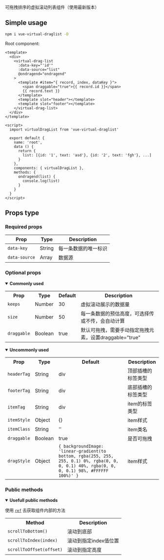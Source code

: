 可拖拽排序的虚拟滚动列表组件（使用最新版本）


## Simple usage

```bash
npm i vue-virtual-draglist -D
```

Root component:
```vue
<template>
  <div>
    <virtual-drag-list
      :data-key="'id'"
      :data-source="list"
      @ondragend="ondragend"
    >
      <template #item="{ record, index, dataKey }">
        <span draggable="true">{{ record.id }}</span>
        {{ record.text }}
      </template>
      <template slot="header"></template>
      <template slot="footer"></template>
    </virtual-drag-list>
  </div>
</template>

<script>
  import virtualDragList from 'vue-virtual-draglist'

  export default {
    name: 'root',
    data () {
      return {
        list: [{id: '1', text: 'asd'}, {id: '2', text: 'fgh'}, ...]
      }
    },
    components: { virtualDragList },
    methods: {
      ondragend(list) {
        console.log(list)
      }
    }
  }
</script>
```


## Props type

### Required props

| **Prop** | **Type**  | **Description** |
|------------------|------------------|------------------|
| `data-key`       | String | 每一条数据的唯一标识 |
| `data-source`   | Array    | 数据源 |

### Optional props

<details open>
  <summary><strong>Commonly used</strong></summary>
  <p></p>
  <table>
    <tr>
      <th>Prop</th>
      <th>Type</th>
      <th>Default</th>
      <th>Description</th>
    </tr>
    <tr>
      <td><code>keeps</code></td>
      <td>Number</td>
      <td>30</td>
      <td>虚拟滚动展示的数据量</td>
    </tr>
    <tr>
      <td><code>size</code></td>
      <td>Number</td>
      <td>50</td>
      <td>每一条数据的预估高度，可选择传或不传，会自动计算</td>
    </tr>
    <tr>
      <td><code>draggable</code></td>
      <td>Boolean</td>
      <td>true</td>
      <td>默认可拖拽，需要手动指定拖拽元素，设置draggable="true"</td>
    </tr>
  </table>
</details>

<details open>
  <summary><strong>Uncommonly used</strong></summary>
  <p></p>
  <table>
    <tr>
      <th>Prop</th>
      <th>Type</th>
      <th>Default</th>
      <th>Description</th>
    </tr>
    <tr>
      <td><code>headerTag</code></td>
      <td>String</td>
      <td>div</td>
      <td>顶部插槽的标签类型</td>
    </tr>
    <tr>
      <td><code>footerTag</code></td>
      <td>String</td>
      <td>div</td>
      <td>底部插槽的标签类型</td>
    </tr>
    <tr>
      <td><code>itemTag</code></td>
      <td>String</td>
      <td>div</td>
      <td>item的标签类型</td>
    </tr>
    <tr>
      <td><code>itemStyle</code></td>
      <td>Object</td>
      <td>{}</td>
      <td>item样式</td>
    </tr>
    <tr>
      <td><code>itemClass</code></td>
      <td>String</td>
      <td>''</td>
      <td>item类名</td>
    </tr>
    <tr>
      <td><code>draggable</code></td>
      <td>Boolean</td>
      <td>true</td>
      <td>是否可拖拽</td>
    </tr>
    <tr>
      <td><code>dragStyle</code></td>
      <td>Object</td>
      <td><code>{ backgroundImage: 'linear-gradient(to bottom, rgba(255, 255, 255, 0.1) 0%, rgba(0, 0, 0, 0.1) 40%, rgba(0, 0, 0, 0.1) 98%, #FFFFFF 100%)' }</code></td>
      <td>item样式</td>
    </tr>
  </table>
</details>

### Public methods

<details open>
  <summary><strong>Usefull public methods</strong></summary>
  <p></p>
  <p>使用 <code><a href="https://vuejs.org/v2/guide/components-edge-cases.html#Accessing-Child-Component-Instances-amp-Child-Elements">ref</a></code> 去获取组件内部的方法</p>
  <table>
    <tr>
      <th>Method</th>
      <th>Description</th>
    </tr>
    <tr>
      <td><code>scrollToBottom()</code></td>
      <td>滚动到底部</td>
    </tr>
    <tr>
      <td><code>scrollToIndex(index)</code></td>
      <td>滚动到指定index值位置</td>
    </tr>
    <tr>
      <td><code>scrollToOffset(offset)</code></td>
      <td>滚动到指定高度</td>
    </tr>
  </table>
</details>
